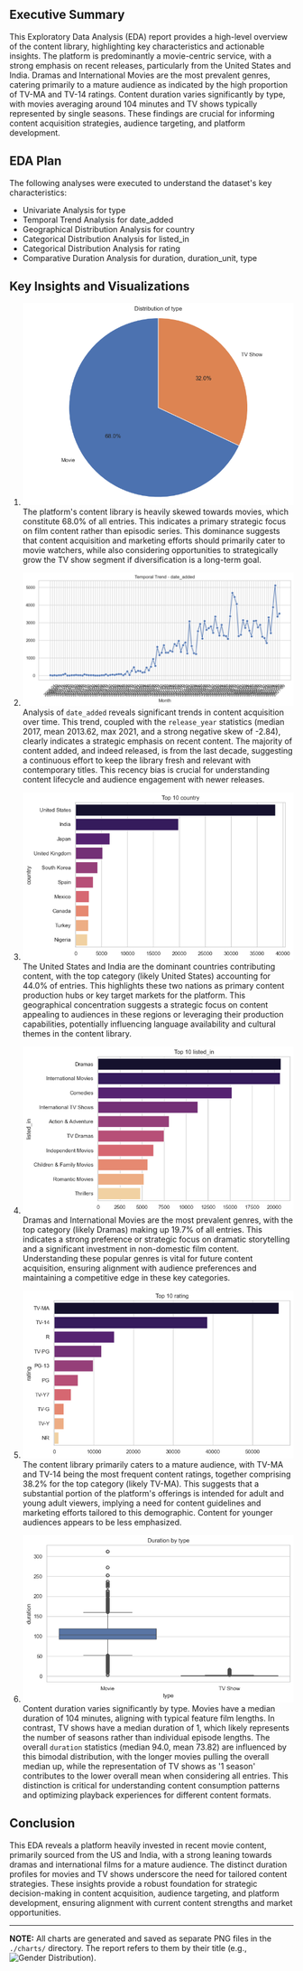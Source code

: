 ## Executive Summary

This Exploratory Data Analysis (EDA) report provides a high-level overview of the content library, highlighting key characteristics and actionable insights. The platform is predominantly a movie-centric service, with a strong emphasis on recent releases, particularly from the United States and India. Dramas and International Movies are the most prevalent genres, catering primarily to a mature audience as indicated by the high proportion of TV-MA and TV-14 ratings. Content duration varies significantly by type, with movies averaging around 104 minutes and TV shows typically represented by single seasons. These findings are crucial for informing content acquisition strategies, audience targeting, and platform development.

## EDA Plan

The following analyses were executed to understand the dataset's key characteristics:

*   Univariate Analysis for type
*   Temporal Trend Analysis for date_added
*   Geographical Distribution Analysis for country
*   Categorical Distribution Analysis for listed_in
*   Categorical Distribution Analysis for rating
*   Comparative Duration Analysis for duration, duration_unit, type

## Key Insights and Visualizations

1.  ![Distribution of type](charts\distribution_of_type.png)
    The platform's content library is heavily skewed towards movies, which constitute 68.0% of all entries. This indicates a primary strategic focus on film content rather than episodic series. This dominance suggests that content acquisition and marketing efforts should primarily cater to movie watchers, while also considering opportunities to strategically grow the TV show segment if diversification is a long-term goal.

2.  ![Temporal Trend - date_added](charts\temporal_trend_date_added.png)
    Analysis of `date_added` reveals significant trends in content acquisition over time. This trend, coupled with the `release_year` statistics (median 2017, mean 2013.62, max 2021, and a strong negative skew of -2.84), clearly indicates a strategic emphasis on recent content. The majority of content added, and indeed released, is from the last decade, suggesting a continuous effort to keep the library fresh and relevant with contemporary titles. This recency bias is crucial for understanding content lifecycle and audience engagement with newer releases.

3.  ![Top 10 country](charts\top_10_country.png)
    The United States and India are the dominant countries contributing content, with the top category (likely United States) accounting for 44.0% of entries. This highlights these two nations as primary content production hubs or key target markets for the platform. This geographical concentration suggests a strategic focus on content appealing to audiences in these regions or leveraging their production capabilities, potentially influencing language availability and cultural themes in the content library.

4.  ![Top 10 listed_in](charts\top_10_listed_in.png)
    Dramas and International Movies are the most prevalent genres, with the top category (likely Dramas) making up 19.7% of all entries. This indicates a strong preference or strategic focus on dramatic storytelling and a significant investment in non-domestic film content. Understanding these popular genres is vital for future content acquisition, ensuring alignment with audience preferences and maintaining a competitive edge in these key categories.

5.  ![Top 10 rating](charts\top_10_rating.png)
    The content library primarily caters to a mature audience, with TV-MA and TV-14 being the most frequent content ratings, together comprising 38.2% for the top category (likely TV-MA). This suggests that a substantial portion of the platform's offerings is intended for adult and young adult viewers, implying a need for content guidelines and marketing efforts tailored to this demographic. Content for younger audiences appears to be less emphasized.

6.  ![Duration by type](charts\duration_by_type.png)
    Content duration varies significantly by type. Movies have a median duration of 104 minutes, aligning with typical feature film lengths. In contrast, TV shows have a median duration of 1, which likely represents the number of seasons rather than individual episode lengths. The overall `duration` statistics (median 94.0, mean 73.82) are influenced by this bimodal distribution, with the longer movies pulling the overall median up, while the representation of TV shows as '1 season' contributes to the lower overall mean when considering all entries. This distinction is critical for understanding content consumption patterns and optimizing playback experiences for different content formats.

## Conclusion

This EDA reveals a platform heavily invested in recent movie content, primarily sourced from the US and India, with a strong leaning towards dramas and international films for a mature audience. The distinct duration profiles for movies and TV shows underscore the need for tailored content strategies. These insights provide a robust foundation for strategic decision-making in content acquisition, audience targeting, and platform development, ensuring alignment with current content strengths and market opportunities.

---

**NOTE:** All charts are generated and saved as separate PNG files in the `./charts/` directory. The report refers to them by their title (e.g., ![Gender Distribution](charts/gender_distribution.png)).